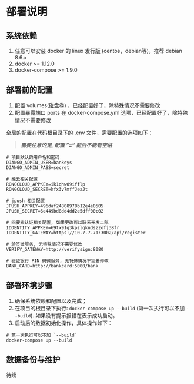 # 部署说明

## 系统依赖
1. 任意可以安装 docker 的 linux 发行版 (centos，debian等)，推荐 debian 8.6.x
2. docker >= 1.12.0
3. docker-compose >= 1.9.0


## 部署前的配置
1. 配置 volumes(磁盘卷) ，已经配置好了，除特殊情况不需要修改
2. 配置暴露端口 ports 在 docker-compose.yml 选项，已经配置好了，除特殊情况不需要修改

全局的配置在代码根目录下的 .env 文件，需要配置的选项如下：

> _**需要注意的是, 配置 ”=“ 前后不能有空格**_

```shell
# 项目默认的用户名和密码
DJANGO_ADMIN_USER=bankeys
DJANGO_ADMIN_PASS=secret

# 融云相关配置
RONGCLOUD_APPKEY=ik1qhw09ifflp
RONGCLOUD_SECRET=kfx3v7mffJeaJt

# jpush 相关配置
JPUSH_APPKEY=496daf24808978b12e4e0505
JPUSH_SECRET=6e449bd8dd4dd2e5dff00c02

# 四要素认证相关配置, 如果更改可以联系开发二部
IDDENTITY_APPKEY=69tx91g3kpzlqkndszzofj38fr
IDDENTITY_GATEWAY=https://10.7.7.71:3002/api/register

# 验签微服务, 无特殊情况不需要修改
VERIFY_GATEWAY=http://verifysign:8080

# 验证银行 PIN 码微服务, 无特殊情况不需要修改
BANK_CARD=http://bankcard:5000/bank
```

## 部署环境步骤
1. 确保系统依赖和配置以及完成；
2. 在项目的根目录下执行: `docker-compose up --build` (第一次执行可以不加 `--build`). 如果没有提示报错在表示成功启动。
3. 启动后的数据初始化操作，具体操作如下：

```shell
# 第一次执行可以不加 `--build`
docker-compose up --build 
```

## 数据备份与维护
待续


